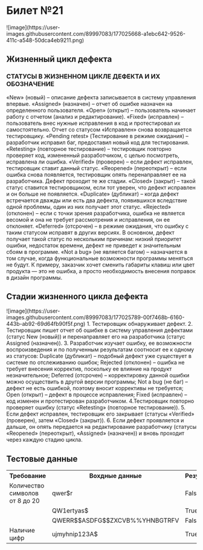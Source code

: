<h1>Билет №21</h1>
![image](https://user-images.githubusercontent.com/89997083/177025668-a1ebc642-9526-411c-a548-50dca4eb9211.png)
<h2>Жизненный цикл дефекта</h2>
<h3>СТАТУСЫ В ЖИЗНЕННОМ ЦИКЛЕ ДЕФЕКТА И ИХ ОБОЗНАЧЕНИЕ</h3>
«New» (новый) – описание дефекта записывается в систему управления впервые.
«Assigned» (назначен) – отчет об ошибке назначен на определенного пользователя.
«Open» (открыт) – пользователь начинает работу с отчетом (анализ и редактирование).
«Fixed» (исправлен) – пользователь внес нужные исправления в код и протестировал их самостоятельно. Отчет со статусом «Исправлен» снова возвращается тестировщику.
«Pending retest» (Тестирование в режиме ожидания) – разработчик исправил баг, предоставил новый код для тестирования.
«Retesting» (повторное тестирование) – тестировщик повторно проверяет код, измененный разработчиком, с целью посмотреть, исправлена ли ошибка.
«Verified» (проверен) – если дефект исправлен, тестировщик ставит данный статус.
«Reopened» (переоткрыт) – если ошибка снова появляется, тестировщик опять перенаправляет ее на разработчика. Дефект проходит те же стадии.
«Closed» (закрыт) – такой статус ставится тестировщиком, если тот уверен, что дефект исправлен и он больше не появляется.
«Duplicate» (дубликат) – когда дефект встречается дважды или есть два дефекта, появившихся вследствие одной проблемы, один из них получает этот статус.
«Rejected» (отклонен) – если с точки зрения разработчика, ошибка не является весомой и она не требует рассмотрения и исправления, он ее отклоняет.
«Deferred» (отсрочен) – в режиме ожидания, что ошибку с таким статусом исправят в других версиях. В основном, дефект получает такой статус по нескольким причинам: низкий приоритет ошибки, недостаток времени, дефект не приведет к значительным сбоям в программе.
«Not a bug» (не является багом) – назначается в том случае, когда функциональные возможности программы меняться не будут. К примеру, заказчик хочет сменить габариты клавиш или цвет продукта — это не ошибка, а просто необходимость внесения поправок в дизайн программы.
<h2>Стадии жизненного цикла дефекта</h2>
![image](https://user-images.githubusercontent.com/89997083/177025789-00f7468b-6160-443b-ab92-69d64fb90f5f.png)
1. Тестировщик обнаруживает дефект.
2. Тестировщик пишет отчет об ошибке в систему управления дефектами (статус New (новый)) и перенаправляет его на разработчика (статус Assigned (назначен)).
3. Разработчик изучает ошибку, ее возможности воспроизведения и по полученным результатам соотносит ее к одному из статусов:
Duplicate (дубликат) – подобный дефект уже существует в системе по отслеживанию ошибок;
Rejected (отклонен) – ошибка не требует внесения корректив, поскольку ее влияние на продукт незначительное;
Deferred (отсрочен) – корректировку данной ошибки можно осуществить в другой версии программы;
Not a bug (не баг) – дефект не есть ошибкой, поэтому вносит коррективы не требуется;
Open (открыт) – дефект в процессе исправления;
Fixed (исправлен) – код изменен и протестирован разработчиком.
4.Тестировщик повторно проверяет ошибку (статус «Retesting» (повторное тестирование)).
5. Если дефект исправлен, тестировщик его закрывает (статусы «Verified» (проверен), затем «Closed» (закрыт)).
6. Если дефект проявляется и дальше, он опять передается на редактирование разработчику (статусы «Reopened» (переоткрыт), «Assigned» (назначен)) и вновь проходит через каждую стадию цикла.
<h2>Тестовые данные</h2>
<table>

<tr>
<th>Требование</th>
<th>Вохдные данные</th>
<th>Результат</th>
</tr>


<tr>
<td>Количество символов от 8 до 20</td>
<td>qwer$r</td>
<td>False</td>
</tr>
 
<tr>
<td></td>
<td>QW1ertyas$</td>
<td>True</td>
</tr>

<tr>
<td></td>
<td>QWERR$$ASDFG$$ZXCVB%%YHNBGTRFV</td>
<td>False</td>
</tr>

<tr>
<td>Наличие цифр</td>
<td>ujmyhnip123A$</td>
<td>True</td>
</tr>



</table>
